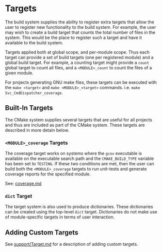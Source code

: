 # Targets

The build system supplies the ability to register extra targets that allow the user to register new
functionality to the build system. For example, the user may wish to create a build target that
counts the total number of files in the system.  This would be the place to register such a target
and have it available to the build system.

Targets applied both at global scope, and per-module scope. Thus each target can provide a set of
build targets (one per registered module) and a global build target. For example, a counting target
might provide a `count` global target to count all files, and a `<MODULE>_count` to count the files
of a given module.

For projects generating GNU make files, these targets can be executed with the `make <target>` and
`make <MODULE>_<target>` commands. i.e. `make Svc_CmdDispatcher_coverage`.

## Built-In Targets

The CMake system supplies several targets that are useful for all projects and thus are included
as part of the CMake system. These targets are described in more detain below.

### `<MODULE>_coverage` Targets

The coverage target works on systems where the `gcov` executable is available on the executable
search path and the `CMAKE_BUILD_TYPE` variable has been set to `TESTING`. If these two conditions
are met, then the user can build both the `<MODULE>_coverage` targets to run unit-tests and generate
coverage reports for the specified module.

See: [coverage.md](coverage.md)

### `dict` Target

The target system is also used to produce dictionaries. These dictionaries can be created using the
top-level `dict` target. Dictionaries do not make use of module-specific targets in terms of user
interaction.

## Adding Custom Targets

See [support/Target.md](../support/Target.md) for a description of adding custom targets.

